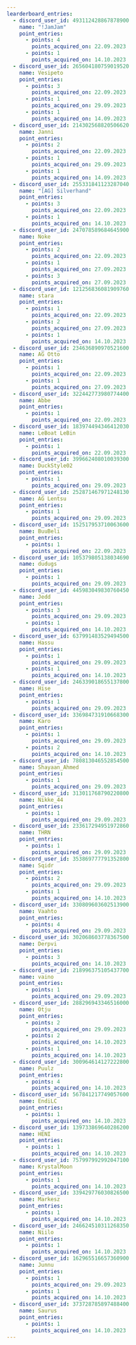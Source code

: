 ```yaml
---
learderboard_entries:
  - discord_user_id: 493112428867878900
    name: "!JamJam"
    point_entries:
      - points: 4
        points_acquired_on: 22.09.2023
      - points: 1
        points_acquired_on: 14.10.2023
  - discord_user_id: 265604180759019520
    name: Vesipeto
    point_entries:
      - points: 3
        points_acquired_on: 22.09.2023
      - points: 1
        points_acquired_on: 29.09.2023
      - points: 1
        points_acquired_on: 14.09.2023
  - discord_user_id: 214302568820506620
    name: Janni
    point_entries:
      - points: 2
        points_acquired_on: 22.09.2023
      - points: 1
        points_acquired_on: 29.09.2023
      - points: 1
        points_acquired_on: 14.09.2023
  - discord_user_id: 255331841123287040
    name: "[AG] Silverhand"
    point_entries:
      - points: 3
        points_acquired_on: 22.09.2023
      - points: 1
        points_acquired_on: 14.10.2023
  - discord_user_id: 247078589684645900
    name: Noke
    point_entries:
      - points: 2
        points_acquired_on: 22.09.2023
      - points: 1
        points_acquired_on: 27.09.2023
      - points: 3
        points_acquired_on: 27.09.2023
  - discord_user_id: 121256836081909760
    name: stara
    point_entries:
      - points: 1
        points_acquired_on: 22.09.2023
      - points: 2
        points_acquired_on: 27.09.2023
      - points: 1
        points_acquired_on: 14.10.2023
  - discord_user_id: 234636890970521600
    name: AG Otto
    point_entries:
      - points: 1
        points_acquired_on: 22.09.2023
      - points: 1
        points_acquired_on: 27.09.2023
  - discord_user_id: 322442773980774400
    name: Abbe
    point_entries:
      - points: 1
        points_acquired_on: 22.09.2023
  - discord_user_id: 183974494346412030
    name: LeBoat LeBin
    point_entries:
      - points: 1
        points_acquired_on: 22.09.2023
  - discord_user_id: 399662408010039300
    name: DuckStyle02
    point_entries:
      - points: 1
        points_acquired_on: 29.09.2023
  - discord_user_id: 252871467971248130
    name: AG Lentsu
    point_entries:
      - points: 1
        points_acquired_on: 29.09.2023
  - discord_user_id: 152517953710063600
    name: BuuBeli
    point_entries:
      - points: 1
        points_acquired_on: 22.09.2023
  - discord_user_id: 105379805138034690
    name: dudugs
    point_entries:
      - points: 1
        points_acquired_on: 29.09.2023
  - discord_user_id: 445983049830760450
    name: Jedd
    point_entries:
      - points: 3
        points_acquired_on: 29.09.2023
      - points: 1
        points_acquired_on: 14.10.2023
  - discord_user_id: 637991483529494500
    name: Hassu
    point_entries:
      - points: 1
        points_acquired_on: 29.09.2023
      - points: 1
        points_acquired_on: 14.10.2023
  - discord_user_id: 246339018655137800
    name: Hise
    point_entries:
      - points: 1
        points_acquired_on: 29.09.2023
  - discord_user_id: 336984731910668300
    name: Karo
    point_entries:
      - points: 1
        points_acquired_on: 29.09.2023
      - points: 2
        points_acquired_on: 14.10.2023
  - discord_user_id: 780813046552854500
    name: Shayaan_Ahmed
    point_entries:
      - points: 1
        points_acquired_on: 29.09.2023
  - discord_user_id: 313011768790220800
    name: Nikke_44
    point_entries:
      - points: 1
        points_acquired_on: 29.09.2023
  - discord_user_id: 233617294951972860
    name: THRN
    point_entries:
      - points: 1
        points_acquired_on: 29.09.2023
  - discord_user_id: 353869777791352800
    name: Sqidr
    point_entries:
      - points: 2
        points_acquired_on: 29.09.2023
      - points: 1
        points_acquired_on: 14.10.2023
  - discord_user_id: 330809603602513900
    name: Vaahto
    point_entries:
      - points: 4
        points_acquired_on: 29.09.2023
  - discord_user_id: 302068603778367500
    name: Derpvi
    point_entries:
      - points: 3
        points_acquired_on: 14.10.2023
  - discord_user_id: 218996375105437700
    name: vaino
    point_entries:
      - points: 1
        points_acquired_on: 29.09.2023
  - discord_user_id: 288296943346516000
    name: Otju
    point_entries:
      - points: 2
        points_acquired_on: 29.09.2023
      - points: 2
        points_acquired_on: 14.10.2023
      - points: 1
        points_acquired_on: 14.10.2023
  - discord_user_id: 300964614127222800
    name: Puulz
    point_entries:
      - points: 4
        points_acquired_on: 14.10.2023
  - discord_user_id: 567841217749057600
    name: EndiLC
    point_entries:
      - points: 1
        points_acquired_on: 14.10.2023
  - discord_user_id: 139733869640286200
    name: HENI
    point_entries:
      - points: 1
        points_acquired_on: 14.10.2023
  - discord_user_id: 757997992992047100
    name: KrystalMoon
    point_entries:
      - points: 1
        points_acquired_on: 14.10.2023
  - discord_user_id: 339429776030826500
    name: Markesz
    point_entries:
      - points: 1
        points_acquired_on: 14.10.2023
  - discord_user_id: 246624510311268350
    name: Niilo
    point_entries:
      - points: 1
        points_acquired_on: 14.10.2023
  - discord_user_id: 162965516657360900
    name: Junnu
    point_entries:
      - points: 1
        points_acquired_on: 29.09.2023
      - points: 1
        points_acquired_on: 14.10.2023
  - discord_user_id: 373728785897488400
    name: Saurus
    point_entries:
      - points: 1
        points_acquired_on: 14.10.2023
---
```

